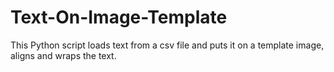 # Text-On-Image-Template
This Python script loads text from a csv file and puts it on a template image, aligns and wraps the text.
